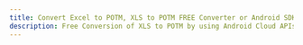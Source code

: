 ---title: Convert Excel to POTM, XLS to POTM FREE Converter or Android SDKdescription: Free Conversion of XLS to POTM by using Android Cloud APIs & SDKs. Also Create, Edit & Render Microsoft Excel, CSV and SpreadsheetML worksheets or spreadsheet in the Cloud.---